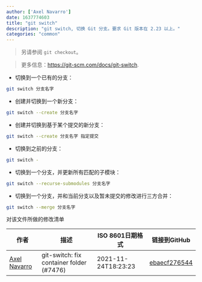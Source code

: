 ```yaml
---
author: ['Axel Navarro']
date: 1637774603
title: "git switch"
description: "git switch, 切换 Git 分支。要求 Git 版本在 2.23 以上。"
categories: "common"
---
```

> 另请参阅 `git checkout`。

> 更多信息：<https://git-scm.com/docs/git-switch>.

- 切换到一个已有的分支：

```bash
git switch 分支名字
```

- 创建并切换到一个新分支：

```bash
git switch --create 分支名字
```

- 创建并切换到基于某个提交的新分支：

```bash
git switch --create 分支名字 指定提交
```

- 切换到之前的分支：

```bash
git switch -
```

- 切换到一个分支，并更新所有匹配的子模块：

```bash
git switch --recurse-submodules 分支名字
```

- 切换到一个分支，并和当前分支以及暂未提交的修改进行三方合并：

```bash
git switch --merge 分支名字
```
对该文件所做的修改清单


作者 | 描述 | ISO 8601日期格式 | 链接到GitHub
------|-----|-----|-----
[Axel Navarro](mailto:navarroaxel@gmail.com) | git-switch: fix container folder (#7476) | 2021-11-24T18:23:23 | [ebaecf276544](https://github.com/tldr-pages/tldr/commit/ebaecf27654411d817769583c4b7ea8ee2330cf9)

